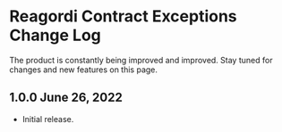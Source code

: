 # Reagordi Contract Exceptions Change Log

The product is constantly being improved and improved. Stay tuned for changes and new features on this page.

## 1.0.0 June 26, 2022
* Initial release.
